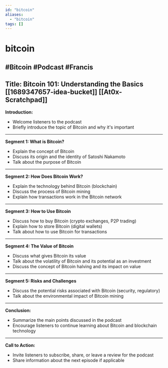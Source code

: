 ```yaml
---
id: "bitcoin"
aliases:
  - "bitcoin"
tags: []
---
```


# bitcoin
#Bitcoin #Podcast #Francis
---

Title: Bitcoin 101: Understanding the Basics
[[1689347657-idea-bucket]]
[[At0x-Scratchpad]]
---

**Introduction:**

- Welcome listeners to the podcast
- Briefly introduce the topic of Bitcoin and why it's important

---

**Segment 1: What is Bitcoin?**

- Explain the concept of Bitcoin
- Discuss its origin and the identity of Satoshi Nakamoto
- Talk about the purpose of Bitcoin

---

**Segment 2: How Does Bitcoin Work?**

- Explain the technology behind Bitcoin (blockchain)
- Discuss the process of Bitcoin mining
- Explain how transactions work in the Bitcoin network

---

**Segment 3: How to Use Bitcoin**

- Discuss how to buy Bitcoin (crypto exchanges, P2P trading)
- Explain how to store Bitcoin (digital wallets)
- Talk about how to use Bitcoin for transactions

---

**Segment 4: The Value of Bitcoin**

- Discuss what gives Bitcoin its value
- Talk about the volatility of Bitcoin and its potential as an investment
- Discuss the concept of Bitcoin halving and its impact on value

---

**Segment 5: Risks and Challenges**

- Discuss the potential risks associated with Bitcoin (security, regulatory)
- Talk about the environmental impact of Bitcoin mining

---

**Conclusion:**

- Summarize the main points discussed in the podcast
- Encourage listeners to continue learning about Bitcoin and blockchain technology

---

**Call to Action:**

- Invite listeners to subscribe, share, or leave a review for the podcast
- Share information about the next episode if applicable
